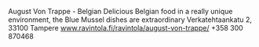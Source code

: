 August Von Trappe - Belgian
Delicious Belgian food in a really unique environment, the Blue Mussel dishes are extraordinary
Verkatehtaankatu 2, 33100 Tampere
www.ravintola.fi/ravintola/august-von-trappe/
+358 300 870468
